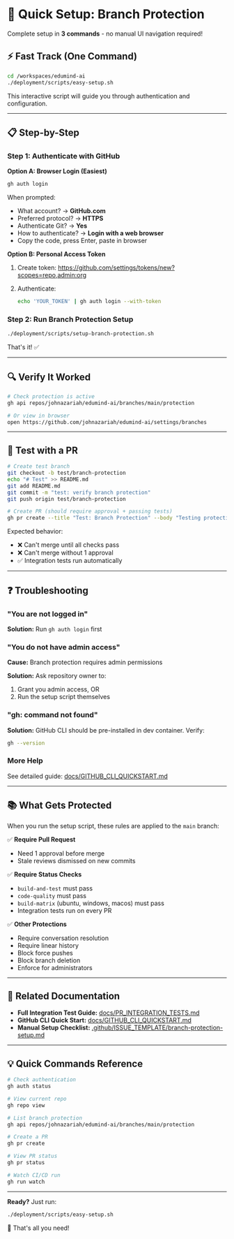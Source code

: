 # 🚀 Quick Setup: Branch Protection

Complete setup in **3 commands** - no manual UI navigation required!

## ⚡ Fast Track (One Command)

```bash
cd /workspaces/edumind-ai
./deployment/scripts/easy-setup.sh
```

This interactive script will guide you through authentication and configuration.

---

## 📋 Step-by-Step

### Step 1: Authenticate with GitHub

**Option A: Browser Login (Easiest)**

```bash
gh auth login
```

When prompted:

- What account? → **GitHub.com**
- Preferred protocol? → **HTTPS**
- Authenticate Git? → **Yes**
- How to authenticate? → **Login with a web browser**
- Copy the code, press Enter, paste in browser

**Option B: Personal Access Token**

1. Create token: <https://github.com/settings/tokens/new?scopes=repo,admin:org>
2. Authenticate:

   ```bash
   echo 'YOUR_TOKEN' | gh auth login --with-token
   ```

### Step 2: Run Branch Protection Setup

```bash
./deployment/scripts/setup-branch-protection.sh
```

That's it! ✅

---

## 🔍 Verify It Worked

```bash
# Check protection is active
gh api repos/johnazariah/edumind-ai/branches/main/protection

# Or view in browser
open https://github.com/johnazariah/edumind-ai/settings/branches
```

---

## 🧪 Test with a PR

```bash
# Create test branch
git checkout -b test/branch-protection
echo "# Test" >> README.md
git add README.md
git commit -m "test: verify branch protection"
git push origin test/branch-protection

# Create PR (should require approval + passing tests)
gh pr create --title "Test: Branch Protection" --body "Testing protection rules"
```

Expected behavior:

- ❌ Can't merge until all checks pass
- ❌ Can't merge without 1 approval
- ✅ Integration tests run automatically

---

## ❓ Troubleshooting

### "You are not logged in"

**Solution:** Run `gh auth login` first

### "You do not have admin access"

**Cause:** Branch protection requires admin permissions

**Solution:** Ask repository owner to:

1. Grant you admin access, OR
2. Run the setup script themselves

### "gh: command not found"

**Solution:** GitHub CLI should be pre-installed in dev container. Verify:

```bash
gh --version
```

### More Help

See detailed guide: [docs/GITHUB_CLI_QUICKSTART.md](./GITHUB_CLI_QUICKSTART.md)

---

## 📚 What Gets Protected

When you run the setup script, these rules are applied to the `main` branch:

✅ **Require Pull Request**

- Need 1 approval before merge
- Stale reviews dismissed on new commits

✅ **Require Status Checks**

- `build-and-test` must pass
- `code-quality` must pass  
- `build-matrix` (ubuntu, windows, macos) must pass
- Integration tests run on every PR

✅ **Other Protections**

- Require conversation resolution
- Require linear history
- Block force pushes
- Block branch deletion
- Enforce for administrators

---

## 🔗 Related Documentation

- **Full Integration Test Guide:** [docs/PR_INTEGRATION_TESTS.md](../../docs/PR_INTEGRATION_TESTS.md)
- **GitHub CLI Quick Start:** [docs/GITHUB_CLI_QUICKSTART.md](../../docs/GITHUB_CLI_QUICKSTART.md)
- **Manual Setup Checklist:** [.github/ISSUE_TEMPLATE/branch-protection-setup.md](../../.github/ISSUE_TEMPLATE/branch-protection-setup.md)

---

## 💡 Quick Commands Reference

```bash
# Check authentication
gh auth status

# View current repo
gh repo view

# List branch protection
gh api repos/johnazariah/edumind-ai/branches/main/protection

# Create a PR
gh pr create

# View PR status
gh pr status

# Watch CI/CD run
gh run watch
```

---

**Ready?** Just run:

```bash
./deployment/scripts/easy-setup.sh
```

🎉 That's all you need!

